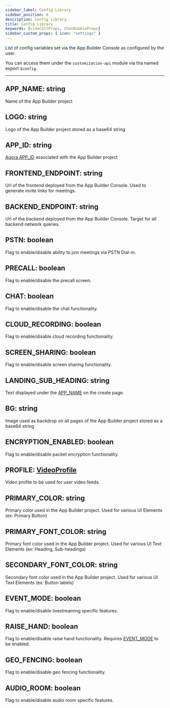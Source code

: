 ```yaml
---
sidebar_label: Config Library
sidebar_position: 8
description: Config Library
title: Config Library
keywords: [videCallProps, ChatBubbleProps]
sidebar_custom_props: { icon: "settings" }
---
```


List of config variables set via the App Builder Console as configured by the user.

You can access them under the `customization-api` module via tha named export `$config`.

<api>

<method>

---

## APP_NAME: string

Name of the App Builder project

</method>

<method>

## LOGO: string

Logo of the App Builder project stored as a base64 string

</method>

<method>

## APP_ID: string

[Agora APP_ID](https://docs.agora.io/en/Agora%20Platform/term_appid) associated with the App Builder project

</method>

<method>

## FRONTEND_ENDPOINT: string

Url of the frontend deployed from the App Builder Console. Used to generate invite links for meetings.

</method>

<method>

## BACKEND_ENDPOINT: string

Url of the backend deployed from the App Builder Console. Target for all backend network queries.

</method>

<method>

## PSTN: boolean

Flag to enable/disable ability to join meetings via PSTN Dial-in.

</method>

<method>

## PRECALL: boolean

Flag to enable/disable the precall screen.

</method>

<method>

## CHAT: boolean

Flag to enable/disable the chat functionality.

</method>

<method>

## CLOUD_RECORDING: boolean

Flag to enable/disable cloud recording functionality.

</method>

<method>

## SCREEN_SHARING: boolean

Flag to enable/disable screen sharing functionality.

</method>

<method>

## LANDING_SUB_HEADING: string

Text displayed under the [APP_NAME](#app_name) on the create page.

</method>

<method>

## BG: string

Image used as backdrop on all pages of the App Builder project stored as a base64 string

</method>

<method>

## ENCRYPTION_ENABLED: boolean

Flag to enable/disable packet encryption functionality.

</method>

<method>

## PROFILE: [VideoProfile](https://docs.agora.io/en/video-call-4.x/API%20Reference/web_ng/globals.html#videoencoderconfigurationpreset)

Video profile to be used for user video feeds.

</method>

<method>

## PRIMARY_COLOR: string

Primary color used in the App Builder project. Used for various UI Elements (ex: Primary Button)

</method>

<method>

## PRIMARY_FONT_COLOR: string

Primary font color used in the App Builder project. Used for various UI Text Elements (ex: Heading, Sub-headings)

</method>

<method>

## SECONDARY_FONT_COLOR: string

Secondary font color used in the App Builder project. Used for various UI Text Elements (ex: Button labels)

</method>

<method>

## EVENT_MODE: boolean

Flag to enable/disable livestreaming specific features.

</method>

<method>

## RAISE_HAND: boolean

Flag to enable/disable raise hand functionality. Requires [EVENT_MODE](#event_mode) to be enabled.

</method>

<method>

## GEO_FENCING: boolean

Flag to enable/disable geo fencing functionality.

</method>

<method>

## AUDIO_ROOM: boolean

Flag to enable/disable audio room specific features.

</method>

</api>
